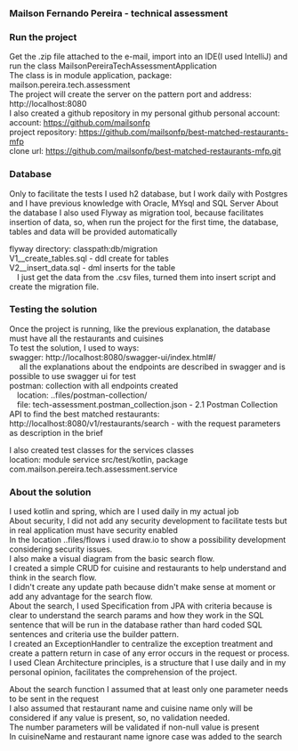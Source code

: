 ### **Mailson Fernando Pereira - technical assessment**

### **Run the project**  
Get the .zip file attached to the e-mail, import into an IDE(I used IntelliJ) and run the class
MailsonPereiraTechAssessmentApplication  
The class is in module application, package: mailson.pereira.tech.assessment  
The project will create the server on the pattern port and address: http://localhost:8080  
I also created a github repository in my personal github personal account:  
account: https://github.com/mailsonfp  
project repository: https://github.com/mailsonfp/best-matched-restaurants-mfp  
clone url: https://github.com/mailsonfp/best-matched-restaurants-mfp.git  

### **Database**
Only to facilitate the tests I used h2 database, but I work daily with Postgres and I have previous
knowledge with Oracle, MYsql and SQL Server
About the database I also used Flyway as migration tool, because facilitates insertion of data,
so, when run the project for the first time, the database, tables and data will be provided automatically  

flyway directory: classpath:db/migration  
V1__create_tables.sql - ddl create for tables  
V2__insert_data.sql - dml inserts for the table  
&emsp;I just get the data from the .csv files, turned them into insert script and create the migration file.  

### **Testing the solution**
Once the project is running, like the previous explanation, the database must have all the restaurants and cuisines  
To test the solution, I used to ways:  
swagger: http://localhost:8080/swagger-ui/index.html#/  
&emsp; all the explanations about the endpoints are described in swagger and is possible to use swagger ui for test  
postman: collection with all endpoints created  
&emsp;location: ..files/postman-collection/  
&emsp;file: tech-assessment.postman_collection.json - 2.1 Postman Collection  
API to find the best matched restaurants:  
http://localhost:8080/v1/restaurants/search - with the request parameters as description in the brief

I also created test classes for the services classes  
location: module service src/test/kotlin, package com.mailson.pereira.tech.assessment.service

### **About the solution**
I used kotlin and spring, which are I used daily in my actual job  
About security, I did not add any security development to facilitate tests but in real application must have security enabled  
In the location  ..files/flows i used draw.io to show a possibility development considering security issues.  
I also make a visual diagram from the basic search flow.  
I created a simple CRUD for cuisine and restaurants to help understand and think in the search flow.  
I didn't create any update path because didn't make sense at moment or add any advantage for the search flow.  
About the search, I used Specification from JPA with criteria because is clear to understand the search params
and how they work in the SQL sentence that will be run in the database rather than hard coded SQL sentences and criteria use the builder pattern.  
I created an ExceptionHandler to centralize the exception treatment and create a pattern return in case of any error
occurs in the request or process.
I used Clean Architecture principles, is a structure that I use daily and in my personal opinion, facilitates the
comprehension of the project.  

About the search function I assumed that at least only one parameter needs to be sent in the request  
I also assumed that restaurant name and cuisine name only will be considered if any value is present, so, no validation
needed.  
The number parameters will be validated if non-null value is present  
In cuisineName and restaurant name ignore case was added to the search